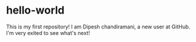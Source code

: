 # hello-world
This is my first repository!
I am Dipesh chandiramani, a new user at GitHub. I'm very exited to see what's next!
